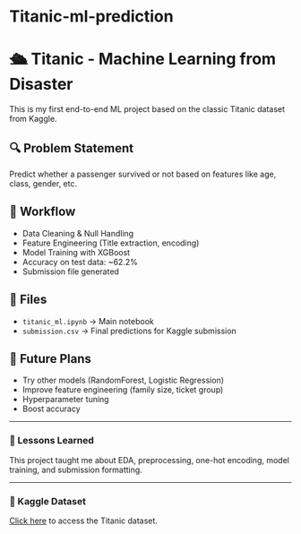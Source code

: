 # Titanic-ml-prediction

# 🛳️ Titanic - Machine Learning from Disaster

This is my first end-to-end ML project based on the classic Titanic dataset from Kaggle.

## 🔍 Problem Statement
Predict whether a passenger survived or not based on features like age, class, gender, etc.

## 🧠 Workflow
- Data Cleaning & Null Handling
- Feature Engineering (Title extraction, encoding)
- Model Training with XGBoost
- Accuracy on test data: ~62.2%
- Submission file generated

## 📁 Files
- `titanic_ml.ipynb` → Main notebook
- `submission.csv` → Final predictions for Kaggle submission

## 🚀 Future Plans
- Try other models (RandomForest, Logistic Regression)
- Improve feature engineering (family size, ticket group)
- Hyperparameter tuning
- Boost accuracy

---

### 🧠 Lessons Learned
This project taught me about EDA, preprocessing, one-hot encoding, model training, and submission formatting.

---

### 📌 Kaggle Dataset
[Click here](https://www.kaggle.com/competitions/titanic/data) to access the Titanic dataset.
